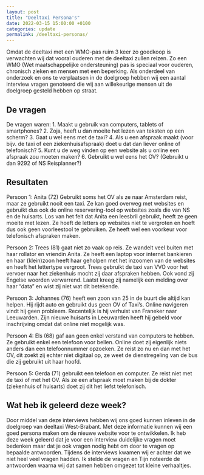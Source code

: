 ```yaml
---
layout: post
title: "Deeltaxi Persona's"
date: 2022-03-15 15:00:00 +0100
categories: update
permalink: /deeltaxi-personas/
---
```


Omdat de deeltaxi met een WMO-pas ruim 3 keer zo goedkoop is verwachten wij dat vooral ouderen met de deeltaxi zullen reizen. Zo een WMO (Wet maatschappelijke ondersteuning) pas is speciaal voor ouderen, chronisch zieken en mensen met een beperking. Als onderdeel van onderzoek en ons te verplaatsen in de doelgroep hebben wij een aantal interview vragen genoteerd die wij aan willekeurige mensen uit de doelgroep gesteld hebben op straat. 

<h2>De vragen</h2>
De vragen waren: 
 1. Maakt u gebruik van computers, tablets of smartphones?
 2. Zoja, heeft u dan moeite het lezen van teksten op een scherm?
 3. Gaat u wel eens met de taxi?
 4. Als u een afspraak maakt (voor bijv. de taxi of een ziekenhuisafspraak) doet u dat dan liever online of telefonisch?
 5. Kunt u de weg vinden op een website als u online een afspraak zou moeten maken?
 6. Gebruikt u wel eens het OV? (Gebruikt u dan 9292 of NS Reisplanner?)

 <h2>Resultaten</h2>
 Persoon 1: Anita (72) Gebruikt soms het OV als ze naar Amsterdam reist, maar ze gebruikt nooit een taxi. Ze kan goed overweg met websites en gebruikt dus ook de online reservering-tool op websites zoals die van NS en de huisarts. Los van het feit dat Anita een leesbril gebruikt, heeft ze geen moeite met lezen. Ze hoeft de letters op websites niet te vergroten en hoeft dus ook geen voorleestool te gebruiken. Ze heeft wel een voorkeur voor telefonisch afspraken maken. 

Persoon 2: Trees (81) gaat niet zo vaak op reis. Ze wandelt veel buiten met haar rollator en vriendin Anita. Ze heeft een laptop voor internet bankieren en haar (klein)zoon heeft haar geholpen met het inzoomen van de websites en heeft het lettertype vergroot. Trees gebruikt de taxi van VVO voor het vervoer naar het ziekenhuis mocht zij daar afspraken hebben. Ook vond zij Engelse woorden verwarrend. Laatst kreeg zij namelijk een melding over haar “data” en wist zij niet wat dit betekende. 

Persoon 3: Johannes (76) heeft een zoon van 25 in de buurt die altijd kan helpen. Hij rijdt auto en gebruikt dus geen OV of Taxi’s. Online navigeren vindt hij geen probleem. Recentelijk is hij verhuist van Franeker naar Leeuwarden. Zijn nieuwe huisarts in Leeuwarden heeft hij gebeld voor inschrijving omdat dat online niet mogelijk was. 

Persoon 4: Els (68) gaf aan geen enkel verstand van computers te hebben. Ze gebruikt enkel een telefoon voor bellen. Online doet zij eigenlijk niets anders dan een telefoonnummer opzoeken. Ze reist zo nu en dan met het OV, dit zoekt zij echter niet digitaal op, ze weet de dienstregeling van de bus die zij gebruikt uit haar hoofd. 

Persoon 5: Gerda (71) gebruikt een telefoon en computer. Ze reist niet met de taxi of met het OV. Als ze een afspraak moet maken bij de dokter (ziekenhuis of huisarts) doet zij dit het liefst telefonisch. 

<h2>Wat heb ik geleerd deze week?</h2>
Door middel van deze interviews hebben wij ons goed kunnen inleven in de doelgroep van deeltaxi West-Brabant. Met deze informatie kunnen wij een goed persona maken om de nieuwe website voor te ontwikkelen.
Ik heb deze week geleerd dat je voor een interview duidelijke vragen moet bedenken maar dat je ook vragen nodig hebt om door te vragen op bepaalde antwoorden. Tijdens de interviews kwamen wij er achter dat we niet heel veel vragen hadden. Ik stelde de vragen en Tijn noteerde de antwoorden waarna wij dat samen hebben omgezet tot kleine verhaaltjes.